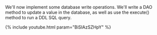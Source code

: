---
---

We'll now implement some database write operations. We'll write a DAO method to update a value in the database, as well as use the execute() method to run a DDL SQL query.

{% include youtube.html param="BiSIAzSZHpY" %}